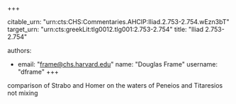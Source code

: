 +++


citable_urn: "urn:cts:CHS:Commentaries.AHCIP:Iliad.2.753-2.754.wEzn3bT"
target_urn: "urn:cts:greekLit:tlg0012.tlg001:2.753-2.754"
title: "Iliad 2.753-2.754"

authors:
- email: "frame@chs.harvard.edu"
  name: "Douglas Frame"
  username: "dframe"
+++

<p>comparison of Strabo and Homer on the waters of Peneios and Titaresios not mixing</p>